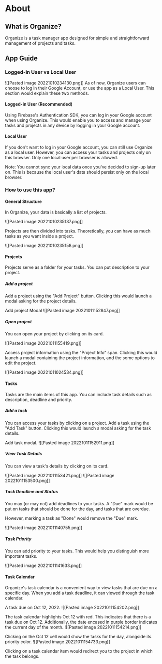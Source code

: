 # About 

## What is Organize?
Organize is a task manager app designed for simple and straightforward management of projects and tasks. 

## App Guide

### Logged-in User vs Local User
![[Pasted image 20221010234130.png]]
As of now, Organize users can choose to log in their Google Account, or use the app as a Local User. This section would explain these two methods.

#### Logged-in User (Recommended)
Using Firebase's Authentication SDK, you can log in your Google account when using Organize. This would enable you to access and manage your tasks and projects in any device by logging in your Google account.

#### Local User
If you don't want to log in your Google account, you can still use Organize as a local user. However, you can access your tasks and projects only on this browser. Only one local user per browser is allowed.

Note: You cannot sync your local data once you've decided to sign-up later on. This is because the local user's data should persist only on the local browser.

### How to use this app?

#### General Structure
In Organize, your data is basically a list of projects. 

![[Pasted image 20221010235137.png]]

Projects are then divided into tasks. Theoretically, you can have as much tasks as you want inside a project.

![[Pasted image 20221010235158.png]]

#### Projects
Projects serve as a folder for your tasks. You can put description to your project.

##### Add a project
Add a project using the "Add Project" button. Clicking this would launch a modal asking for the project details.

Add project Modal
![[Pasted image 20221011152847.png]]

##### Open project
You can open your project by clicking on its card.

![[Pasted image 20221011155419.png]]

Access project information using the "Project Info" span. Clicking this would launch a modal containing the project information, and the some options to edit the project. 

![[Pasted image 20221011024534.png]]



#### Tasks
Tasks are the main items of this app. You can include task details such as description, deadline and priority.

##### Add a task
You can access your tasks by clicking on a project. Add a task using the "Add Task" button. Clicking this would launch a modal asking for the task details.

Add task modal.
![[Pasted image 20221011152911.png]]

##### View Task Details
You can view a task's details by clicking on its card. 

![[Pasted image 20221011153421.png]]
![[Pasted image 20221011153500.png]]

##### Task Deadline and Status
You may (or may not) add deadlines to your tasks. A "Due" mark would be put on tasks that should be done for the day, and tasks that are overdue.

However, marking a task as "Done" would remove the "Due" mark.

![[Pasted image 20221011140755.png]]

##### Task Priority
You can add priority to your tasks. This would help you distinguish more important tasks.

![[Pasted image 20221011141633.png]]

#### Task Calendar
Organize's task calendar is a convenient way to view tasks that are due on a specific day. When you add a task deadline, it can viewed through the task calendar. 

A task due on Oct 12, 2022.
![[Pasted image 20221011154202.png]]

The task calendar highlights Oct 12 with red. This indicates that there is a task due on Oct 12. Additionally, the date encased in purple border indicates the current day of the month.
![[Pasted image 20221011154214.png]]

Clicking on the Oct 12 cell would show the tasks for the day, alongside its priority color.
![[Pasted image 20221011154733.png]]

Clicking on a task calendar item would redirect you to the project in which the task belongs.